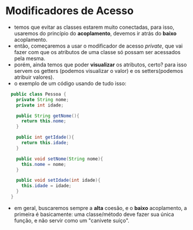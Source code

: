 # Modificadores de Acesso
- temos que evitar as classes estarem muito conectadas, para isso, usaremos do princípio do **acoplamento**, devemos ir atrás do **baixo** acoplamento.
- então, começaremos a usar o modificador de acesso *private*, que vai fazer com que os atributos de uma classe só possam ser acessados pela mesma.
- porém, ainda temos que poder **visualizar** os atributos, certo? para isso servem os getters (podemos visualizar o valor) e os setters(podemos atribuir valores).
- o exemplo de um código usando de tudo isso:
```java
  public class Pessoa {
    private String nome;
    private int idade;

    public String getNome(){
      return this.nome;
    }

    public int getIdade(){
      return this.idade;
    }

    public void setNome(String nome){
      this.nome = nome;
    }

    public void setIdade(int idade){
      this.idade = idade;
    }
  }
```
- em geral, buscaremos sempre a **alta** coesão, e o **baixo** acoplamento, a primeira é basicamente: uma classe/método deve fazer sua única função, e não servir como um "canivete suíço".

    
